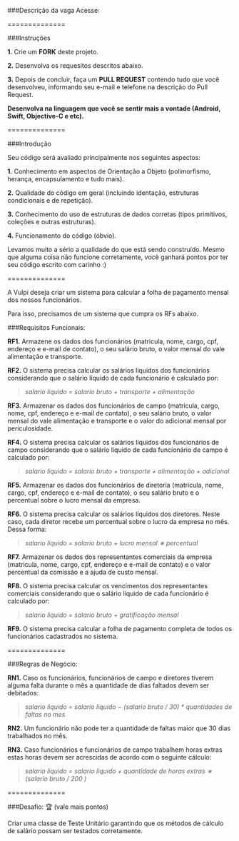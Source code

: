 ###Descrição da vaga
Acesse: 

==============

###Instruções

**1.** Crie um **FORK** deste projeto.

**2.** Desenvolva os requesitos descritos abaixo.

**3.** Depois de concluir, faça um **PULL REQUEST** contendo tudo que você desenvolveu, informando seu e-mail e telefone na descrição do Pull Request.

**Desenvolva na linguagem que você se sentir mais a vontade (Android, Swift, Objective-C e etc).**

==============

###Introdução

Seu código será avaliado principalmente nos seguintes aspectos:

**1.** Conhecimento em aspectos de Orientação a Objeto (polimorfismo, herança, encapsulamento e tudo mais).

**2.** Qualidade do código em geral (incluindo identação, estruturas condicionais e de repetição).

**3.** Conhecimento do uso de estruturas de dados corretas (tipos primitivos, coleções e outras estruturas).

**4.** Funcionamento do código (óbvio).

Levamos muito a sério a qualidade do que está sendo construído. Mesmo que alguma coisa não funcione corretamente, você ganhará pontos por ter seu código escrito com carinho :)

==============

A Vulpi deseja criar um sistema para calcular a folha de pagamento mensal dos nossos funcionários.

Para isso, precisamos de um sistema que cumpra os RFs abaixo.

###Requisitos Funcionais:

**RF1.** Armazene os dados dos funcionários (matricula, nome, cargo, cpf, endereço e e-mail de contato), o seu salário bruto, o valor mensal do vale alimentação e transporte.

**RF2.** O sistema precisa calcular os salários líquidos dos funcionários considerando que o salário líquido de cada funcionário é calculado por:
> *salario liquido = salario bruto + transporte + alimentação*

**RF3.** Armazenar os dados dos funcionários de campo (matricula, cargo, nome, cpf, endereço e e-mail de contato), o seu salário bruto, o valor mensal do vale alimentação e transporte e o valor do adicional mensal por periculosidade.

**RF4.** O sistema precisa calcular os salários líquidos dos funcionários de campo considerando que o salário líquido de cada funcionário de campo é calculado por:
> *salario liquido = salario bruto + transporte + alimentação + adicional*

**RF5.** Armazenar os dados dos funcionários de diretoria (matricula, nome, cargo, cpf, endereço e e-mail de contato), o seu salário bruto e o percentual sobre o lucro mensal da empresa.

**RF6.** O sistema precisa calcular os salários líquidos dos diretores. Neste caso, cada diretor recebe um percentual sobre o lucro da empresa no mês. Dessa forma:
> *salario liquido = salario bruto + lucro mensal ∗ percentual*

**RF7.** Armazenar os dados dos representantes comerciais da empresa (matricula, nome, cargo, cpf, endereço e e-mail de contato) e o valor percentual da comissão e a ajuda de custo mensal.

**RF8.** O sistema precisa calcular os vencimentos dos representantes comerciais considerando que o salário líquido de cada funcionário é calculado por:
> *salario liquido = salario bruto + gratificação mensal*

**RF9.** O sistema precisa calcular a folha de pagamento completa de todos os funcionários cadastrados no sistema.

==============

###Regras de Negócio:

**RN1.** Caso os funcionários, funcionários de campo e diretores tiverem alguma falta durante o mês a quantidade de dias faltados devem ser debitados:

> *salario liquido = salario liquido − (salario bruto / 30) * quantidades de faltas no mes*

**RN2.** Um funcionário não pode ter a quantidade de faltas maior que 30 dias trabalhados no mês.

**RN3.** Caso funcionários e funcionários de campo trabalhem horas extras estas horas devem ser acrescidas de acordo com o seguinte cálculo:

> *salario liquido = salario liquido + quantidade de horas extras ∗ (salario bruto / 200 )*

==============

###Desafio: :trophy: (vale mais pontos)

Criar uma classe de Teste Unitário garantindo que os métodos de cálculo de salário possam ser testados corretamente.

